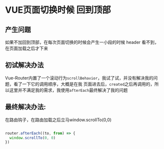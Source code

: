 # VUE页面切换时候 回到顶部

## 产生问题
 如果不加回到顶部，在每次页面切换的时候会产生一小段的时候 header 看不到，在页面加载之后才下来

## 初试解决办法
Vue-Router内置了一个滚动行为`scrollBehavior`，我试了试，并没有解决我的问题，看了一下它的调用顺序，大概是在我 页面进去后，`created`之后再调用的，所以这里并不满足我的需求，我使用`afterEach`最终解决了我的问题


## 最终解决办法:
在路由钩子，在路由加载之后立马window.scrollTo(0,0)
```js

router.afterEach((to, from) => {
  window.scrollTo(0, 0)
})
```